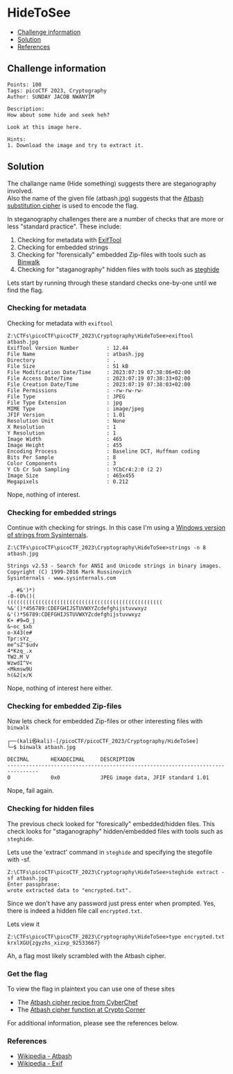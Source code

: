 # HideToSee

- [Challenge information](#challenge-information)
- [Solution](#solution)
- [References](#references)

## Challenge information
```
Points: 100
Tags: picoCTF 2023, Cryptography
Author: SUNDAY JACOB NWANYIM

Description:
How about some hide and seek heh?

Look at this image here.

Hints:
1. Download the image and try to extract it.
```

## Solution

The challange name (Hide something) suggests there are steganography involved.  
Also the name of the given file (atbash.jpg) suggests that the [Atbash substitution cipher](https://en.wikipedia.org/wiki/Atbash) is used to encode the flag.

In steganography challenges there are a number of checks that are more or less "standard practice". These include:
1. Checking for metadata with [ExifTool](https://exiftool.org/)
2. Checking for embedded strings
3. Checking for "forensically" embedded Zip-files with tools such as [Binwalk ](https://github.com/ReFirmLabs/binwalk)
4. Checking for "staganography" hidden files with tools such as [steghide](https://steghide.sourceforge.net/)

Lets start by running through these standard checks one-by-one until we find the flag.

### Checking for metadata

Checking for metadata with `exiftool`
```
Z:\CTFs\picoCTF\picoCTF_2023\Cryptography\HideToSee>exiftool atbash.jpg
ExifTool Version Number         : 12.44
File Name                       : atbash.jpg
Directory                       : .
File Size                       : 51 kB
File Modification Date/Time     : 2023:07:19 07:38:06+02:00
File Access Date/Time           : 2023:07:19 07:38:33+02:00
File Creation Date/Time         : 2023:07:19 07:38:03+02:00
File Permissions                : -rw-rw-rw-
File Type                       : JPEG
File Type Extension             : jpg
MIME Type                       : image/jpeg
JFIF Version                    : 1.01
Resolution Unit                 : None
X Resolution                    : 1
Y Resolution                    : 1
Image Width                     : 465
Image Height                    : 455
Encoding Process                : Baseline DCT, Huffman coding
Bits Per Sample                 : 8
Color Components                : 3
Y Cb Cr Sub Sampling            : YCbCr4:2:0 (2 2)
Image Size                      : 465x455
Megapixels                      : 0.212
```

Nope, nothing of interest.

### Checking for embedded strings

Continue with checking for strings. In this case I'm using a [Windows version of strings from Sysinternals](https://learn.microsoft.com/en-us/sysinternals/downloads/strings).
```
Z:\CTFs\picoCTF\picoCTF_2023\Cryptography\HideToSee>strings -n 8 atbash.jpg

Strings v2.53 - Search for ANSI and Unicode strings in binary images.
Copyright (C) 1999-2016 Mark Russinovich
Sysinternals - www.sysinternals.com

 , #&')*)
-0-(0%()(
((((((((((((((((((((((((((((((((((((((((((((((((((
%&'()*456789:CDEFGHIJSTUVWXYZcdefghijstuvwxyz
&'()*56789:CDEFGHIJSTUVWXYZcdefghijstuvwxyz
K+ #9=O_j
&~oc_$xb
o-X43(e#
Tpr:sYz_
me^sZ"$udv
4*Kzq_.x
TW2.M V
WzwdI^V<
<Mkmsw9U
h(&2[x/K
```

Nope, nothing of interest here either.

### Checking for embedded Zip-files

Now lets check for embedded Zip-files or other interesting files with `binwalk`
```
┌──(kali㉿kali)-[/picoCTF/picoCTF_2023/Cryptography/HideToSee]
└─$ binwalk atbash.jpg 

DECIMAL       HEXADECIMAL     DESCRIPTION
--------------------------------------------------------------------------------
0             0x0             JPEG image data, JFIF standard 1.01
```

Nope, fail again.

### Checking for hidden files

The previous check looked for "foresically" embedded/hidden files. This check looks for "staganography" hidden/embedded files with tools such as `steghide`.

Lets use the 'extract' command in `steghide` and specifying the stegofile with -sf.
```
Z:\CTFs\picoCTF\picoCTF_2023\Cryptography\HideToSee>steghide extract -sf atbash.jpg
Enter passphrase:
wrote extracted data to "encrypted.txt".
```

Since we don't have any password just press enter when prompted.
Yes, there is indeed a hidden file call `encrypted.txt`.

Lets view it
```
Z:\CTFs\picoCTF\picoCTF_2023\Cryptography\HideToSee>type encrypted.txt
krxlXGU{zgyzhs_xizxp_92533667}
```

Ah, a flag most likely scrambled with the Atbash cipher.

### Get the flag

To view the flag in plaintext you can use one of these sites
 * The [Atbash cipher recipe from CyberChef](https://cyberchef.org/#recipe=Atbash_Cipher())
 * The [Atbash cipher function at Crypto Corner](https://crypto.interactive-maths.com/atbash-cipher.html)

For additional information, please see the references below.

### References

- [Wikipedia - Atbash](https://en.wikipedia.org/wiki/Atbash)
- [Wikipedia - Exif](https://en.wikipedia.org/wiki/Exif)
